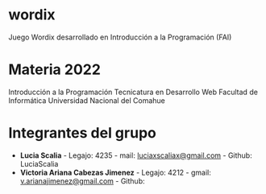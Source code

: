 # wordix
Juego Wordix desarrollado en Introducción a la Programación (FAI)

# Materia 2022

Introducción a la Programación
Tecnicatura en Desarrollo Web
Facultad de Informática
Universidad Nacional del Comahue

# Integrantes del grupo

- **Lucia Scalia** - Legajo: 4235 - mail: luciaxscaliax@gmail.com - Github: LuciaScalia
- **Victoria Ariana Cabezas Jimenez** - Legajo: 4212 - gmail: v.arianajimenez@gmail.com - Github: 
